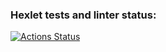 ### Hexlet tests and linter status:
[![Actions Status](https://github.com/korolkevich/python-project-lvl2/workflows/hexlet-check/badge.svg)](https://github.com/korolkevich/python-project-lvl2/actions)